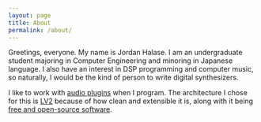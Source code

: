 ```yaml
---
layout: page
title: About
permalink: /about/
---
```


Greetings, everyone. My name is Jordan Halase. I am an undergraduate student majoring in Computer Engineering and minoring in Japanese language. I also have an interest in DSP programming and computer music, so naturally, I would be the kind of person to write digital synthesizers.

I like to work with [audio plugins](https://en.wikipedia.org/wiki/Audio_plug-in) when I program. The architecture I chose for this is [LV2](http://www.lv2plug.in/) because of how clean and extensible it is, along with it being [free and open-source software](https://en.wikipedia.org/wiki/Free_and_open-source_software).

